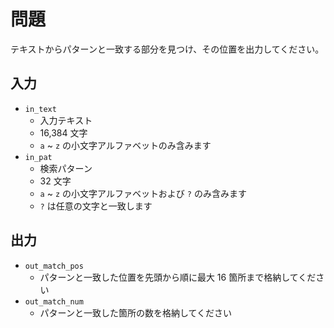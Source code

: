 # 問題

テキストからパターンと一致する部分を見つけ、その位置を出力してください。

## 入力

* `in_text`
  * 入力テキスト
  * 16,384 文字
  * `a` ~ `z` の小文字アルファベットのみ含みます
* `in_pat`
  * 検索パターン
  * 32 文字
  * `a` ~ `z` の小文字アルファベットおよび `?` のみ含みます
  * `?` は任意の文字と一致します

## 出力

* `out_match_pos`
  * パターンと一致した位置を先頭から順に最大 16 箇所まで格納してください
* `out_match_num`
  * パターンと一致した箇所の数を格納してください

